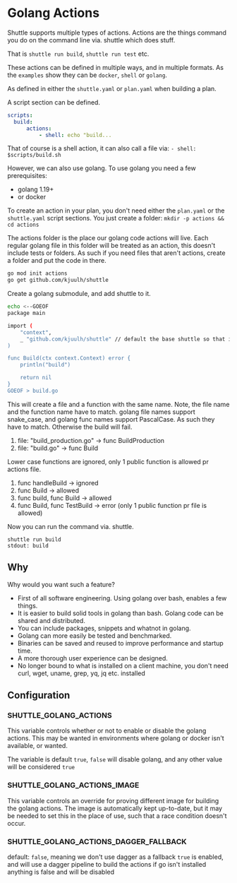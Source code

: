# Golang Actions

Shuttle supports multiple types of actions. Actions are the things command you
do on the command line via. shuttle which does stuff.

That is `shuttle run build`, `shuttle run test` etc.

These actions can be defined in multiple ways, and in multiple formats. As the
`examples` show they can be `docker`, `shell` or `golang`.

As defined in either the `shuttle.yaml` or `plan.yaml` when building a plan.

A script section can be defined.

```yaml
scripts:
  build:
	  actions:
		  - shell: echo "build...
```

That of course is a shell action, it can also call a file via:
`- shell: $scripts/build.sh`

However, we can also use golang. To use golang you need a few prerequisites:

- golang 1.19+
- or docker

To create an action in your plan, you don't need either the `plan.yaml` or the
`shuttle.yaml` script sections. You just create a folder:
`mkdir -p actions && cd actions`

The actions folder is the place our golang code actions will live. Each regular
golang file in this folder will be treated as an action, this doesn't include
tests or folders. As such if you need files that aren't actions, create a folder
and put the code in there.

```bash
go mod init actions
go get github.com/kjuulh/shuttle
```

Create a golang submodule, and add shuttle to it.

```bash
echo <--GOEOF
package main

import (
	"context",
	_ "github.com/kjuulh/shuttle" // default the base shuttle so that it doesn't disappear from go.mod
)

func Build(ctx context.Context) error {
	println("build")

	return nil
}
GOEOF > build.go
```

This will create a file and a function with the same name. Note, the file name
and the function name have to match. golang file names support snake_case, and
golang func names support PascalCase. As such they have to match. Otherwise the
build will fail.

1. file: "build_production.go" -> func BuildProduction
2. file: "build.go" -> func Build

Lower case functions are ignored, only 1 public function is allowed pr actions
file.

1. func handleBuild -> ignored
2. func Build -> allowed
3. func build, func Build -> allowed
4. func Build, func TestBuild -> error (only 1 public function pr file is
   allowed)

Now you can run the command via. shuttle.

```
shuttle run build
stdout: build
```

## Why

Why would you want such a feature?

- First of all software engineering. Using golang over bash, enables a few
  things.
- It is easier to build solid tools in golang than bash. Golang code can be
  shared and distributed.
- You can include packages, snippets and whatnot in golang.
- Golang can more easily be tested and benchmarked.
- Binaries can be saved and reused to improve performance and startup time.
- A more thorough user experience can be designed.
- No longer bound to what is installed on a client machine, you don't need curl,
  wget, uname, grep, yq, jq etc. installed

## Configuration

### SHUTTLE_GOLANG_ACTIONS

This variable controls whether or not to enable or disable the golang actions. This may be wanted in environments where golang or docker isn't available, or wanted.

The variable is default `true`, `false` will disable golang, and any other value will be considered `true`

### SHUTTLE_GOLANG_ACTIONS_IMAGE

This variable controls an override for proving different image for building the golang actions. The image is automatically kept up-to-date, but it may be needed to set this in the place of use, such that a race condition doesn't occur.

### SHUTTLE_GOLANG_ACTIONS_DAGGER_FALLBACK

default: `false`, meaning we don't use dagger as a fallback
`true` is enabled, and will use a dagger pipeline to build the actions if go isn't installed
anything is false and will be disabled

